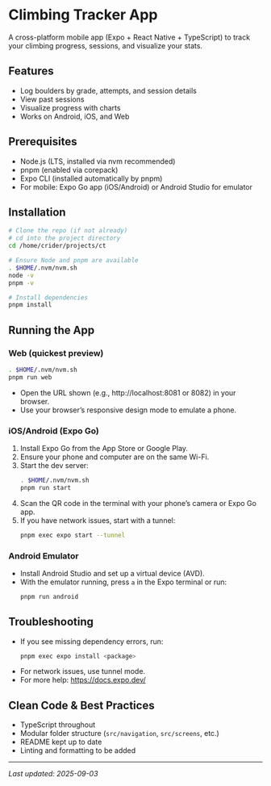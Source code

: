 # Climbing Tracker App

A cross-platform mobile app (Expo + React Native + TypeScript) to track your climbing progress, sessions, and visualize your stats.

## Features
- Log boulders by grade, attempts, and session details
- View past sessions
- Visualize progress with charts
- Works on Android, iOS, and Web

## Prerequisites
- Node.js (LTS, installed via nvm recommended)
- pnpm (enabled via corepack)
- Expo CLI (installed automatically by pnpm)
- For mobile: Expo Go app (iOS/Android) or Android Studio for emulator

## Installation
```zsh
# Clone the repo (if not already)
# cd into the project directory
cd /home/crider/projects/ct

# Ensure Node and pnpm are available
. $HOME/.nvm/nvm.sh
node -v
pnpm -v

# Install dependencies
pnpm install
```

## Running the App
### Web (quickest preview)
```zsh
. $HOME/.nvm/nvm.sh
pnpm run web
```
- Open the URL shown (e.g., http://localhost:8081 or 8082) in your browser.
- Use your browser’s responsive design mode to emulate a phone.

### iOS/Android (Expo Go)
1. Install Expo Go from the App Store or Google Play.
2. Ensure your phone and computer are on the same Wi-Fi.
3. Start the dev server:
   ```zsh
   . $HOME/.nvm/nvm.sh
   pnpm run start
   ```
4. Scan the QR code in the terminal with your phone’s camera or Expo Go app.
5. If you have network issues, start with a tunnel:
   ```zsh
   pnpm exec expo start --tunnel
   ```

### Android Emulator
- Install Android Studio and set up a virtual device (AVD).
- With the emulator running, press `a` in the Expo terminal or run:
  ```zsh
  pnpm run android
  ```

## Troubleshooting
- If you see missing dependency errors, run:
  ```zsh
  pnpm exec expo install <package>
  ```
- For network issues, use tunnel mode.
- For more help: https://docs.expo.dev/

## Clean Code & Best Practices
- TypeScript throughout
- Modular folder structure (`src/navigation`, `src/screens`, etc.)
- README kept up to date
- Linting and formatting to be added

---

_Last updated: 2025-09-03_
